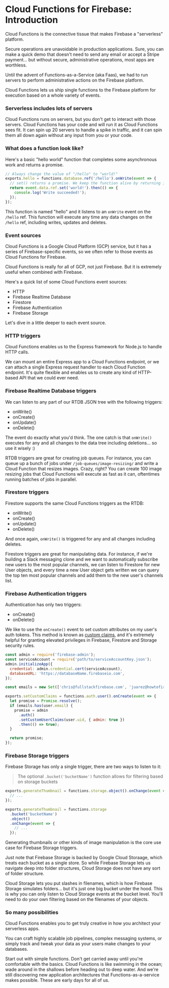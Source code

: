 # Cloud Functions for Firebase: Introduction

Cloud Functions is the connective tissue that makes Firebase a "serverless" platform.

Secure operations are unavoidable in production applications. Sure, you can make a quick demo that doesn't need to send any email or accept a Stripe payment... but without secure, administrative operations, most apps are worthless.

Until the advent of Functions-as-a-Service (aka Faas), we had to run servers to perform administrative actions on the Firebase platform.

Cloud Functions lets us ship single functions to the Firebase platform for execution based on a whole variety of events.

### Serverless includes lots of servers

Cloud Functions runs on servers, but you don't get to interact with those servers. Cloud Functions has your code and will run it as Cloud Functions sees fit. It can spin up 20 servers to handle a spike in traffic, and it can spin them all down again without any input from you or your code.

### What does a function look like?

Here's a basic "hello world" function that completes some asynchronous work and returns a promise.

```javascript
// Always change the value of "/hello" to "world!"
exports.hello = functions.database.ref('/hello').onWrite(event => {
  // set() returns a promise. We keep the function alive by returning it.
  return event.data.ref.set('world!').then(() => {
    console.log('Write succeeded!');
  });
});
```

This function is named "hello" and it listens to an `onWrite` event on the `/hello` ref. This function will execute any time any data changes on the `/hello` ref, including writes, updates and deletes.

### Event sources

Cloud Functions is a Google Cloud Platform (GCP) service, but it has a series of Firebase-specific events, so we often refer to those events as Cloud Functions for Firebase.

Cloud Functions is really for all of GCP, not just Firebase. But it is extremely useful when combined with Firebase.

Here's a quick list of some Cloud Functions event sources:

* HTTP
* Firebase Realtime Database
* Firestore
* Firebase Authentication
* Firebase Storage

Let's dive in a little deeper to each event source.

### HTTP triggers

Cloud Functions enables us to the Express framework for Node.js to handle HTTP calls.

We can mount an entire Express app to a Cloud Functions endpoint, or we can attach a single Express request handler to each Cloud Function endpoint. It's quite flexible and enables us to create any kind of HTTP-based API that we could ever need.

### Firebase Realtime Database triggers

We can listen to any part of our RTDB JSON tree with the following triggers:

* onWrite()
* onCreate()
* onUpdate()
* onDelete()

The event do exactly what you'd think. The one catch is that `onWrite()` executes for any and all changes to the data tree including deletions... so use it wisely :)

RTDB triggers are great for creating job queues. For instance, you can queue up a bunch of jobs under `/job-queues/image-resizing/` and write a Cloud Function that resizes images. Crazy, right? You can create 100 image resizing jobs that Cloud Functions will execute as fast as it can, oftentimes running batches of jobs in parallel.

### Firestore triggers

Firestore supports the same Cloud Functions triggers as the RTDB:

* onWrite()
* onCreate()
* onUpdate()
* onDelete()

And once again, `onWrite()` is triggered for any and all changes including deletes.

Firestore triggers are great for manipulating data. For instance, if we're building a Slack messaging clone and we want to automatically subscribe new users to the most popular channels, we can listen to Firestore for new User objects, and every time a new User object gets written we can query the top ten most popular channels and add them to the new user's channels list.

### Firebase Authentication triggers

Authentication has only two triggers:

* onCreate()
* onDelete()

We like to use the `onCreate()` event to set custom attributes on my user's auth tokens. This method is known as [custom claims](https://firebase.google.com/docs/auth/admin/custom-claims), and it's extremely helpful for granting elevated privileges in Firebase, Firestore and Storage security rules.

```javascript
const admin = require('firebase-admin');
const serviceAccount = require('path/to/serviceAccountKey.json');
admin.initializeApp({
  credential: admin.credential.cert(serviceAccount),
  databaseURL: 'https://databaseName.firebaseio.com',
});

const emails = new Set(['chris@fullstackfirebase.com', 'juarez@howtofirebase.com']);

exports.setCustomClaims = functions.auth.user().onCreate(event => {
  let promise = Promise.resolve();
  if (emails.has(user.email) {
    promise = admin
      .auth()
      .setCustomUserClaims(user.uid, { admin: true })
      .then(() => true);
  }

  return promise;
});
```

### Firebase Storage triggers

Firebase Storage has only a single trigger, there are two ways to listen to it:

> The optional `.bucket('bucketName')` function allows for filtering based on storage buckets

```javascript
exports.generateThumbnail = functions.storage.object().onChange(event => {
  // ...
});

exports.generateThumbnail = functions.storage
  .bucket('bucketName')
  .object()
  .onChange(event => {
    // ...
  });
```

Generating thumbnails or other kinds of image manipulation is the core use case for Firebase Storage triggers.

Just note that Firebase Storage is backed by Google Cloud Storaage, which treats each bucket as a single store. So while Firebase Storage lets us navigate deep into folder structures, Cloud Storage does not have any sort of folder structure.

Cloud Storage lets you put slashes in filenames, which is how Firebase Storage simulates folders... but it's just one big bucket under the hood. This is why you can only listen to Cloud Storage events at the bucket level. You'll need to do your own filtering based on the filenames of your objects.

### So many possibilities

Cloud Functions enables you to get truly creative in how you architect your serverless apps.

You can craft highly scalable job pipelines, complex messaging systems, or simply track and tweak your data as your users make changes to your databases.

Start out with simple functions. Don't get carried away until you're comfortable with the basics. Cloud Functions is like swimming in the ocean; wade around in the shallows before heading out to deep water. And we're still discovering new application architectures that Functions-as-a-service makes possible. These are early days for all of us.
